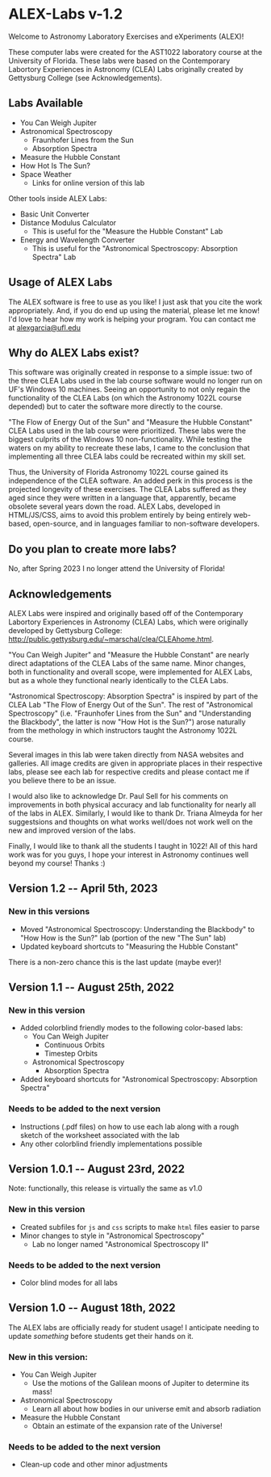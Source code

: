 # ALEX-Labs v-1.2

Welcome to Astronomy Laboratory Exercises and eXperiments (ALEX)!

These computer labs were created for the AST1022 laboratory course at the University of Florida. 
These labs were based on the Contemporary Labortory Experiences in Astronomy (CLEA) Labs originally created by Gettysburg College (see Acknowledgements).

## Labs Available

 - You Can Weigh Jupiter
 - Astronomical Spectroscopy
   * Fraunhofer Lines from the Sun
   * Absorption Spectra 
 - Measure the Hubble Constant
 - How Hot Is The Sun?
 - Space Weather
   * Links for online version of this lab

Other tools inside ALEX Labs:
 - Basic Unit Converter
 - Distance Modulus Calculator
   * This is useful for the "Measure the Hubble Constant" Lab
 - Energy and Wavelength Converter
   * This is useful for the "Astronomical Spectroscopy: Absorption Spectra" Lab
 
## Usage of ALEX Labs

The ALEX software is free to use as you like! I just ask that you cite the work appropriately.
And, if you do end up using the material, please let me know! I'd love to hear how my work is helping your program.
You can contact me at alexgarcia@ufl.edu

## Why do ALEX Labs exist?

This software was originally created in response to a simple issue: two of the three CLEA Labs used in the lab course software would no longer run on UF's Windows 10 machines. Seeing an opportunity to not only regain the functionality of the CLEA Labs (on which the Astronomy 1022L course depended) but to cater the software more directly to the course.

"The Flow of Energy Out of the Sun" and "Measure the Hubble Constant" CLEA Labs used in the lab course were prioritized. These labs were the biggest culprits of the Windows 10 non-functionality. While testing the waters on my ability to recreate these labs, I came to the conclusion that implementing all three CLEA labs could be recreated within my skill set.

Thus, the University of Florida Astronomy 1022L course gained its independence of the CLEA software. An added perk in this process is the projected longevity of these exercises. The CLEA Labs suffered as they aged since they were written in a language that, apparently, became obsolete several years down the road. ALEX Labs, developed in HTML/JS/CSS, aims to avoid this problem entirely by being entirely web-based, open-source, and in languages familiar to non-software developers.

## Do you plan to create more labs?

No, after Spring 2023 I no longer attend the University of Florida!

## Acknowledgements

ALEX Labs were inspired and originally based off of the Contemporary Labortory Experiences in Astronomy (CLEA) Labs, which were originally developed by Gettysburg College: http://public.gettysburg.edu/~marschal/clea/CLEAhome.html.

"You Can Weigh Jupiter" and "Measure the Hubble Constant" are nearly direct adaptations of the CLEA Labs of the same name. Minor changes, both in functionality and overall scope, were implemented for ALEX Labs, but as a whole they functional nearly identically to the CLEA Labs.

"Astronomical Spectroscopy: Absorption Spectra" is inspired by part of the CLEA Lab "The Flow of Energy Out of the Sun". The rest of "Astronomical Spectroscopy" (i.e. "Fraunhofer Lines from the Sun" and "Understanding the Blackbody", the latter is now "How Hot is the Sun?") arose naturally from the methology in which instructors taught the Astronomy 1022L course. 

Several images in this lab were taken directly from NASA websites and galleries. All image credits are given in appropriate places in their respective labs, please see each lab for respective credits and please contact me if you believe there to be an issue.

I would also like to acknowledge Dr. Paul Sell for his comments on improvements in both physical accuracy and lab functionality for nearly all of the labs in ALEX. Similarly, I would like to thank Dr. Triana Almeyda for her suggestsions and thoughts on what works well/does not work well on the new and improved version of the labs.

Finally, I would like to thank all the students I taught in 1022! All of this hard work was for you guys, I hope your interest in Astronomy continues well beyond my course! Thanks :)

## Version 1.2 -- April 5th, 2023

### New in this versions

- Moved "Astronomical Spectroscopy: Understanding the Blackbody" to "How How is the Sun?" lab (portion of the new "The Sun" lab)
- Updated keyboard shortcuts to "Measuring the Hubble Constant"

There is a non-zero chance this is the last update (maybe ever)!

## Version 1.1 -- August 25th, 2022

### New in this version

- Added colorblind friendly modes to the following color-based labs:
  * You Can Weigh Jupiter
    - Continuous Orbits
    - Timestep Orbits
  * Astronomical Spectroscopy
    - Absorption Spectra
- Added keyboard shortcuts for "Astronomical Spectroscopy: Absorption Spectra"

### Needs to be added to the next version

- Instructions (.pdf files) on how to use each lab along with a rough sketch of the worksheet associated with the lab 
- Any other colorblind friendly implementations possible

## Version 1.0.1 -- August 23rd, 2022

Note: functionally, this release is virtually the same as v1.0

### New in this version

- Created subfiles for `js` and `css` scripts to make `html` files easier to parse
- Minor changes to style in "Astronomical Spectroscopy"
  * Lab no longer named "Astronomical Spectroscopy II"

### Needs to be added to the next version

- Color blind modes for all labs

## Version 1.0 -- August 18th, 2022

The ALEX labs are officially ready for student usage!
I anticipate needing to update *something* before students get their hands on it.

### New in this version:

- You Can Weigh Jupiter
  * Use the motions of the Galilean moons of Jupiter to determine its mass!
- Astronomical Spectroscopy
  * Learn all about how bodies in our universe emit and absorb radiation
- Measure the Hubble Constant
  * Obtain an estimate of the expansion rate of the Universe!

### Needs to be added to the next version

- Clean-up code and other minor adjustments
